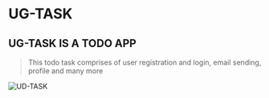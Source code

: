 # UG-TASK

## UG-TASK IS A TODO APP

> This todo task comprises of user registration and login, email sending, profile and many more
>

![UD-TASK ]([/images/sc1.png](https://github.com/Udosaint/todo_project/blob/master/static/images/sc1.png))
